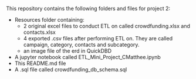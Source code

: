 This repository contains the following folders and files for project 2:
- Resources folder containing:
  - 2 original excel files to conduct ETL on called crowdfunding.xlsx and contacts.xlsx
  - 4 exported .csv files after performing ETL on. They are called campaign, category, contacts and subcategory.
  - an image file of the erd in QuickDBD
- A jupyter notebook called ETL_Mini_Project_CMatthee.ipynb
- This README.md file
- A .sql file called crowdfunding_db_schema.sql
